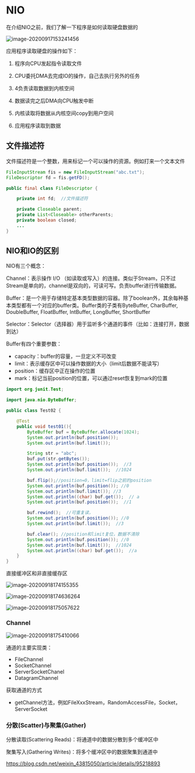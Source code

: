 # NIO

在介绍NIO之前，我们了解一下程序是如何读取硬盘数据的

![image-20200917153241456](https://tva1.sinaimg.cn/large/007S8ZIlly1gitonav35gj30ge0a6glz.jpg)

应用程序读取硬盘的操作如下：

1. 程序向CPU发起指令读取文件

2. CPU委托DMA去完成IO的操作，自己去执行另外的任务

3. 4负责读取数据到内核空间

7. 数据读完之后DMA向CPU触发中断

5. 内核读取将数据从内核空间copy到用户空间

6. 应用程序读取到数据

## 文件描述符

文件描述符是一个整数，用来标记一个可以操作的资源。例如打来一个文本文件

```java
FileInputStream fis = new FileInputStream("abc.txt");
FileDescriptor fd = fis.getFD();

public final class FileDescriptor {

    private int fd;  //文件描述符

    private Closeable parent;
    private List<Closeable> otherParents;
    private boolean closed;
  	...
}
```

## NIO和IO的区别

NIO有三个概念：

Channel：表示操作 I/O （如读取或写入）的连接。类似于Stream，只不过Stream是单向的，channel是双向的，可读可写。负责buffer进行传输数据。

Buffer：是一个用于存储特定基本类型数据的容器。除了boolean外，其余每种基本类型都有一个对应的buffer类。Buffer类的子类有ByteBuffer, CharBuffer, DoubleBuffer, FloatBuffer, IntBuffer, LongBuffer, ShortBuffer 

Selector：Selector（选择器）用于监听多个通道的事件（比如：连接打开，数据到达）

Buffer有四个重要参数：

* capacity：buffer的容量，一旦定义不可改变
* limit：表示缓存区中可以操作数据的大小（limit后数据不能读写）
* position：缓存区中正在操作的位置
* mark：标记当前position的位置，可以通过reset恢复到mark的位置

```java
import org.junit.Test;

import java.nio.ByteBuffer;

public class Test02 {

    @Test
    public void test01(){
        ByteBuffer buf = ByteBuffer.allocate(1024);
        System.out.println(buf.position());
        System.out.println(buf.limit());

        String str = "abc";
        buf.put(str.getBytes());
        System.out.println(buf.position());  //3
        System.out.println(buf.limit());  //1024

        buf.flip();//position=0，limit=flip之前的position
        System.out.println(buf.position()); //0
        System.out.println(buf.limit()); //3
        System.out.println((char) buf.get());  // a
        System.out.println(buf.position());  //1

        buf.rewind();  //可重复读，
        System.out.println(buf.position()); //0
        System.out.println(buf.limit());  //3

        buf.clear(); //position和limit复位，数据不清除
        System.out.println(buf.position()); //0
        System.out.println(buf.limit());  //1024
        System.out.println((char) buf.get());  //a
    }
}
```

直接缓冲区和非直接缓存区

![image-20200918174155355](https://tva1.sinaimg.cn/large/007S8ZIlly1giuy0mpccuj30z40m4aep.jpg)

![image-20200918174636264](https://tva1.sinaimg.cn/large/007S8ZIlly1giuy4wt2fvj30xs0pgtf3.jpg)

![image-20200918175057622](https://tva1.sinaimg.cn/large/007S8ZIlly1giuy9gokppj30zw0nsnb6.jpg)

### Channel

![image-20200918175410066](https://tva1.sinaimg.cn/large/007S8ZIlly1giuycru0s2j313i0lu798.jpg)

通道的主要实现类：

* FileChannel
* SocketChannel
* ServerSocketChanel
* DatagramChannel

获取通道的方式

* getChannel方法，例如FileXxxStream，RandomAccessFile，Socket，ServerSocket





### 分散(Scatter)与聚集(Gather)

分散读取(Scattering Reads)：将通道中的数据分散到多个缓冲区中

聚集写入(Gathering Writes)：将多个缓冲区中的数据聚集到通道中



https://blog.csdn.net/weixin_43815050/article/details/95218893

















